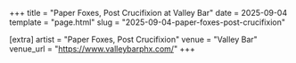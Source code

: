 +++
title = "Paper Foxes, Post Crucifixion at Valley Bar"
date = 2025-09-04
template = "page.html"
slug = "2025-09-04-paper-foxes-post-crucifixion"

[extra]
artist = "Paper Foxes, Post Crucifixion"
venue = "Valley Bar"
venue_url = "https://www.valleybarphx.com/"
+++

